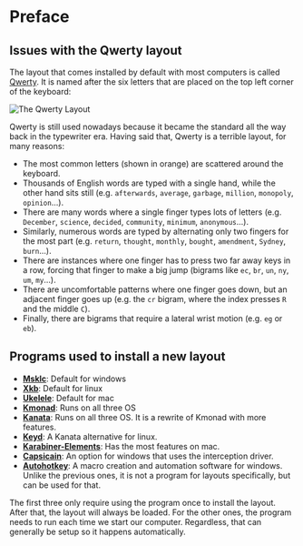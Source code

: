
# **Preface**

## Issues with the Qwerty layout

The layout that comes installed by default with most computers is called [Qwerty](https://en.wikipedia.org/wiki/QWERTY). It is named after the six letters that are placed on the top left corner of the keyboard:

![*The Qwerty Layout*](../assets/qwerty.png)

Qwerty is still used nowadays because it became the standard all the way back in the typewriter era. Having said that, Qwerty is a terrible layout, for many reasons:

- The most common letters (shown in orange) are scattered around the keyboard.
- Thousands of English words are typed with a single hand, while the other hand sits still (e.g. `afterwards`, `average`, `garbage`, `million`, `monopoly`, `opinion`...).
- There are many words where a single finger types lots of letters (e.g. `December`, `science`, `decided`, `community`, `minimum`, `anonymous`...).
- Similarly, numerous words are typed by alternating only two fingers for the most part (e.g. `return`, `thought`, `monthly`, `bought`, `amendment`, `Sydney`, `burn`...).
- There are instances where one finger has to press two far away keys in a row, forcing that finger to make a big jump (bigrams like `ec`, `br`, `un`, `ny`, `um`, `my`...).
- There are uncomfortable patterns where one finger goes down, but an adjacent finger goes up (e.g. the `cr` bigram, where the index presses `R` and the middle `C`).
- Finally, there are bigrams that require a lateral wrist motion (e.g. `eg` or `eb`).

## Programs used to install a new layout

- [**Msklc**](https://www.microsoft.com/en-us/download/details.aspx?id=102134): Default for windows
- [**Xkb**](https://www.x.org/wiki/XKB/): Default for linux
- [**Ukelele**](https://github.com/sillsdev/Ukelele): Default for mac
- [**Kmonad**](https://github.com/kmonad/kmonad): Runs on all three OS
- [**Kanata**](https://github.com/jtroo/kanata): Runs on all three OS. It is a rewrite of Kmonad with more features.
- [**Keyd**](https://github.com/rvaiya/keyd): A Kanata alternative for linux.
- [**Karabiner-Elements**](https://karabiner-elements.pqrs.org/): Has the most features on mac.
- [**Capsicain**](https://github.com/cajhin/capsicain): An option for windows that uses the interception driver.
- [**Autohotkey**](https://www.autohotkey.com/): A macro creation and automation software for windows. Unlike the previous ones, it is not a program for layouts specifically, but can be used for that.

The first three only require using the program once to install the layout. After that, the layout will always be loaded. For the other ones, the program needs to run each time we start our computer. Regardless, that can generally be setup so it happens automatically.
